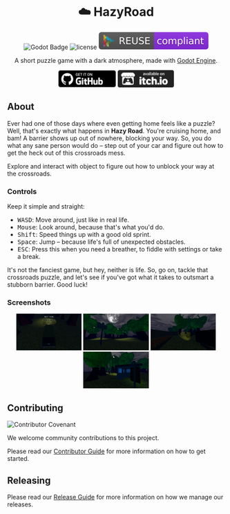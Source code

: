 <div align="center">

# ☁️ HazyRoad

![Godot Badge](https://img.shields.io/badge/godot-4.2-blue?logo=Godot-Engine&logoColor=white)
![license](https://img.shields.io/badge/license-MIT-green?logo=open-source-initiative&logoColor=white)
![reuse](./.reuse/REUSE-compliant.svg)

A short puzzle game with a dark atmosphere, made with [Godot Engine](https://godotengine.org/).

<a href="https://github.com/mechanicalflower/HazyRoad/releases/" target="_blank"><img src="public/publishing/store/github.webp" alt="Download on  Github" height="40px" ></a>
<a href="https://mechanical-flower.itch.io/hazy-road" target="_blank"><img src="public/publishing/store/itchio.webp" alt="Download on  itch.io" height="40px" ></a>

</div>

## About

Ever had one of those days where even getting home feels like a puzzle? Well, that's exactly what happens in __Hazy Road__. You're cruising home, and bam! A barrier shows up out of nowhere, blocking your way. So, you do what any sane person would do – step out of your car and figure out how to get the heck out of this crossroads mess.

Explore and interact with object to figure out how to unblock your way at the crossroads.

### Controls

Keep it simple and straight:

- <kbd>W</kbd><kbd>A</kbd><kbd>S</kbd><kbd>D</kbd>: Move around, just like in real life.
- <kbd>Mouse</kbd>: Look around, because that's what you'd do.
- <kbd>Shift</kbd>: Speed things up with a good old sprint.
- <kbd>Space</kbd>: Jump – because life's full of unexpected obstacles.
- <kbd>ESC</kbd>: Press this when you need a breather, to fiddle with settings or take a break.

It's not the fanciest game, but hey, neither is life. So, go on, tackle that crossroads puzzle, and let's see if you've got what it takes to outsmart a stubborn barrier. Good luck!

### Screenshots

<div align="center">

<img src="public/publishing/screenshots/screenshot1.png" width="30%"> <img src="public/publishing/screenshots/screenshot2.png" width="30%"> <img src="public/publishing/screenshots/screenshot3.png" width="30%"> <img src="public/publishing/screenshots/screenshot4.png" width="30%">

</div>

## Contributing

![Contributor Covenant](https://img.shields.io/badge/Contributor%20Covenant-2.1-4baaaa.svg)

We welcome community contributions to this project.

Please read our [Contributor Guide](CONTRIBUTING.md) for more information on how to get started.

## Releasing

Please read our [Release Guide](RELEASING.md) for more information on how we manage our releases.
